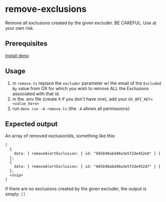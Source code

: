 # remove-exclusions
Remove all exclusions created by the given excluder. BE CAREFUL. Use at your own risk.

## Prerequisites

[Install deno](https://docs.deno.com/runtime/manual/getting_started/installation)

## Usage

1. in `remove.ts` replace the `excluder` parameter w/ the email of the `Excluded By` value from OX for which you wish to remove ALL the Exclusions associated with that id.
2. in the .env file (create it if you don't have one), add your `OX_API_KEY=<value_here>`
3. run `deno run -A remove.ts` (the `-A` allows all permissions)

## Expected output

An array of removed exclusionIds, something like this:

```
[
  {
    data: { removeAlertExclusion: { id: "665b98abd40a3e5f2de452e8" } }
  },
  {
    data: { removeAlertExclusion: { id: "665b98abd40a3e5f2de452d7" } }
  },
  <snip>
]
```

If there are no exclusions created by the given excluder, the output is simply: `[]`
